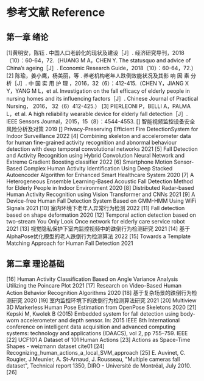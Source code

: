 # 参考文献 Reference
## 第一章 绪论
[1]黄明安，陈钰 . 中国人口老龄化的现状及建设［J］. 经济研究导刊，2018（10）：60-64，72.（HUANG M A，CHEN Y. The statusquo and advice of China’s ageing［J］. Economic Research Guide，2018（10）：60-64，72.）
[2] 陈瑜，姜小鹰，杨美丽，等 . 养老机构老年人跌倒效能状况及其影 响 因 素 分 析［J］. 中 国 实 用 护 理 ，2016，32（6）：412-415.（CHEN Y，JIANG X Y，YANG M L，et al. lnvestigation on the fall efficacy of elderly people in nursing homes and its influencing factors［J］. Chinese Journal of Practical Nursing， 2016， 32（6）412-425.）
[3] PIERLEONI P，BELLI A，PALMA L，et al. A high reliability wearable device for elderly fall detection［J］. IEEE Sensors Journal，2015，15（8）：4544-4553.
[] 智能视频监控设备安全风险分析及对策 2019
[] Privacy-Preserving Efficient Fire DetectionSystem for Indoor Surveillance 2022
[4] Combining skeleton and accelerometer data for human fine-grained activity recognition and abnormal behaviour detection with deep temporal convolutional networks 2021
[5] Fall Detection and Activity Recognition using Hybrid Convolution Neural Network and Extreme Gradient Boosting classifier 2022
[6] Smartphone Motion Sensor-Based Complex Human Activity Identification Using Deep Stacked Autoencoder Algorithm for Enhanced Smart Healthcare System 2020
[7] A Heterogeneous Ensemble Learning-Based Acoustic Fall Detection Method for Elderly People in Indoor Environment 2020
[8] Distributed Radar-based Human Activity Recognition using Vision Transformer and CNNs 2021
[9] A Device-free Human Fall Detection System Based on GMM-HMM Using WiFi Signals 2021
[10] 室内环境下老年人异常行为检测 2022
[11] Fall detection based on shape deformation 2020
[12] Temporal action detection based on two-stream You Only Look Once network for elderly care service robot 2021
[13] 视觉隐私保护下室内监控视频中的跌倒行为检测研究 2021
[14] 基于AlphaPose优化模型的老人跌倒行为检测算法 2022
[15] Towards a Template Matching Approach for Human Fall Detection 2021
## 第二章 理论基础
[16] Human Activity Classification Based on Angle Variance Analysis Utilizing the Poincare Plot 2021
[17] Research on Video-Based Human Action Behavior Recognition Algorithms 2020
[18] 基于复杂场景的跌倒行为检测研究 2020
[19] 室内监控环境下的跌倒行为检测算法研究 2021
[20] Multiview 3D Markerless Human Pose Estimation from OpenPose Skeletons 2020
[21] Kepski M, Kwolek B (2015) Embedded system for fall detection using body-worn accelerometer and depth sensor. In: 2015 IEEE 8th International conference on intelligent data acquisition and advanced computing systems: technology and applications (IDAACS), vol 2, pp 755–759. IEEE
[22] UCF101 A Dataset of 101 Human Actions
[23] Actions as Space-Time Shapes - weizmann dataset cite01
[24] Recognizing_human_actions_a_local_SVM_approach
[25] E. Auvinet, C. Rougier, J.Meunier, A. St-Arnaud, J. Rousseau, "Multiple cameras fall dataset", Technical report 1350, DIRO - Université de Montréal, July 2010.
[26]